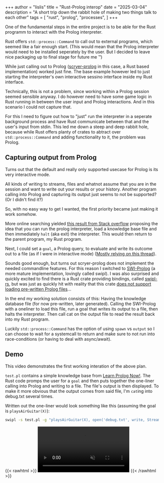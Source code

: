 +++
author = "lislis"
title = "Rust-Prolog interop"
date = "2025-03-04"
description = "A short trip down the rabbit hole of making two things talk to each other"
tags = [
    "rust",
    "prolog",
    "processes",
]
+++

One of the fundamental steps in the entire project is to be able for the Rust programm to interact with the Prolog interpreter.

Rust offers `std::process::Command` to call out to external programs, which seemed like a fair enough start. (This would mean that the Prolog interpreter would need to be installed seperately by the user. But I decided to leave nice packaging up to final stage for future me :tm:)

While just calling out to Prolog ([scryer-prolog](https://github.com/mthom/scryer-prolog) in this case, a Rust based implementation) worked just fine. The base example however led to just starting the interpreter's own interactive sessino interface inside my Rust interface.

Technically, this is not a problem, since working within a Prolog session seemed sensible anyway. I do however need to have some game logic in Rust running in between the user input and Prolog interactions. And in this scenario I could not capture that.

For this I need to figure out how to "just" run the interpreter in a seperate background process and have Rust communicate between that and the user's input from stdin. This led me down a steep and deep rabbit hole, because while Rust offers planty of crates to abtract over  `std::process::Command` and adding functionality to it, the problem was Prolog.

## Capturing output from Prolog

Turns out that the default and really only supported usecase for Prolog is its very interactive mode.

All kinds of writing to streams, files and whatnot assume that you are in the session and want to write out your results or your history. Another program calling into Prolog and capturing its output just seems to not be supported? (Or I didn't find it?)

So, with no easy way to get I wanted, the first priority became just making it work somehow.

More online searching yielded [this result from Stack overflow](https://stackoverflow.com/questions/25467090/how-to-run-swi-prolog-from-the-command-line) proposing the idea that you can run the prolog interpreter, load a knowledge base file and then immediately `halt` (aka exit) the interpreter. This would then return to the parent program, my Rust program.

Next, I could set a `goal`, a Prolog query, to evaluate and write its outcome out to a file (as if I were in interactive mode) ([Mostly relying on this thread](https://swi-prolog.discourse.group/t/capture-standard-output-from-write-1-predicate-in-c/8523)).

Sounds good enough, but turns out scryer-prolog does not implement the needed commandline features. For this reason I switched to [SWI-Prolog]() (a more mature implementation, lovingly called swipl). I was also surprised and quickly excited to find there is a Rust crate providing bindings, called [swipl-rs](), but was just as quickly hit with reality that this crate [does not support loading pre-written Prolog files](https://github.com/terminusdb-labs/swipl-rs/issues/3)...

In the end my working solution consists of this: Having the knowledge database file (for now pre-written, later generated). Calling the SWI-Prolog with a oneliner to load this file, run a goal that writes its output to a file, then halts the interpreter. Then call cat on the output file to read the result back into my Rust program.

Luckily `std::process::Command` has the option of using `spawn` vs `output` so I can choose to wait for a systemcall to return and make sure to not run into race-conditions (or having to deal with async/await).

## Demo

This video demonstrates the first working interation of the above plan.

`test.pl` contains a simple knowledge base from [Learn Prolog Now!](https://lpn.swi-prolog.org/lpnpage.php?pagetype=html&pageid=lpn-htmlse2). The Rust code promps the user for a `goal` and then puts together the one-liner calling into Prolog and writing to a file. The file's output is then displayed. To make it more obvious that the output comes from said file, I'm `cat`ing into debug.txt several times.

Written out the one-liner would look something like this (assuming the goal is `playsAirGuitar(X)`):

``` sh
swipl -s test.pl -g "playsAirGuitar(X), open('debug.txt', write, Stream, []), format(Stream, X, [])." -g halt.
```

{{< rawhtml >}}
<video controls muted>
<source type="video/mp4" src="../../videos/rust-prolog-interaction.mp4"></source>
<a href="../videos/rust-prolog-interaction.mp4>Find the video file here</a>
</video>
{{< /rawhtml >}}
